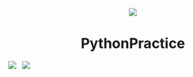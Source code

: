 <div align=center><img src="https://ftp.bmp.ovh/imgs/2020/08/46341119c90d5ae8.png"></div>
<h1 style="text-align:center">PythonPractice</h1>

 ![](https://img.shields.io/badge/Language-Python-yellow.svg)&nbsp;&nbsp;&nbsp;![](https://img.shields.io/badge/Author-Am0xil-blue.svg)  




